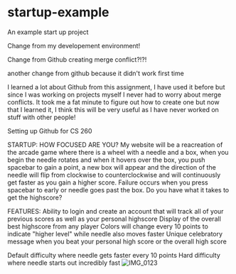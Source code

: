 # startup-example
An example start up project

Change from my developement environment!


Change from Github creating merge conflict?!?!

another change from github because it didn't work first time


I learned a lot about Github from this assignment, I have used it before but since I was working on projects myself I never had to worry about merge conflicts. It took me a fat minute to figure out how to create one but now that I learned it, I think this will be very useful as I have never worked on stuff with other people!

Setting up Github for CS 260

STARTUP:
HOW FOCUSED ARE YOU? My website will be a reacreation of the arcade game where there is a wheel with a needle and a box, when you begin the needle rotates and when it hovers over the box, you push spacebar to gain a point, a new box will appear and the direction of the needle will flip from clockwise to counterclockwise and will continuously get faster as you gain a higher score. Failure occurs when you press spacebar to early or needle goes past the box. Do you have what it takes to get the highscore?


FEATURES: 
Ability to login and create an account that will track all of your previous scores as well as your personal highscore
Display of the overall best highscore from any player
Colors will change every 10 points to indicate "higher level" while needle also moves faster
Unique celebratory message when you beat your personal high score or the overall high score

Default difficulty where needle gets faster every 10 points
Hard difficulty where needle starts out incredibly fast
![IMG_0123](https://user-images.githubusercontent.com/89105570/214755276-02fa82fe-1cc7-4722-9b96-bb2596e5d33a.JPG)

